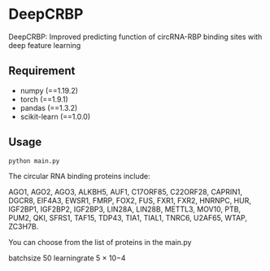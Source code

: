 # DeepCRBP
DeepCRBP: Improved predicting function of circRNA-RBP binding sites with deep feature learning

## Requirement
- numpy (==1.19.2)
- torch (==1.9.1)
- pandas (==1.3.2)
- scikit-learn (==1.0.0)

## Usage
```
python main.py
```
The circular RNA binding proteins include:

AGO1, AGO2, AGO3, ALKBH5, AUF1, C17ORF85, C22ORF28, CAPRIN1, DGCR8, EIF4A3, EWSR1, FMRP, FOX2, FUS, FXR1, FXR2, HNRNPC, HUR, IGF2BP1, 
IGF2BP2, IGF2BP3, LIN28A, LIN28B, METTL3, MOV10, PTB, PUM2, QKI, SFRS1, TAF15, TDP43, TIA1, TIAL1, TNRC6, U2AF65, WTAP, ZC3H7B.

You can choose from the list of proteins in the main.py


batchsize 50 
learningrate 5 × 10−4
